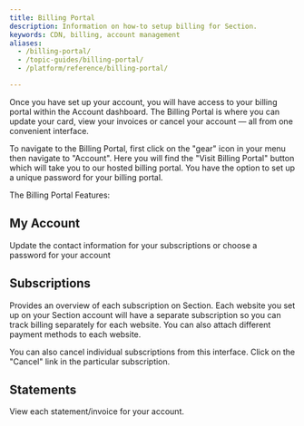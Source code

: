 ```yaml
---
title: Billing Portal
description: Information on how-to setup billing for Section.
keywords: CDN, billing, account management
aliases:
  - /billing-portal/
  - /topic-guides/billing-portal/
  - /platform/reference/billing-portal/

---
```


Once you have set up your account, you will have access to your billing portal within the Account dashboard.
The Billing Portal is where you can update your card, view your invoices or cancel your account — all from one convenient interface.

To navigate to the Billing Portal, first click on the "gear" icon in your menu then navigate to "Account".  Here you will find the "Visit Billing Portal" button which will take you to our hosted billing portal.  You have the option to set up a unique password for your billing portal.

The Billing Portal Features:

## My Account

Update the contact information for your subscriptions or choose a password for your account

## Subscriptions

Provides an overview of each subscription on Section.  Each website you set up on your Section account will have a separate subscription so you can track billing separately for each website.  You can also attach different payment methods to each website.

You can also cancel individual subscriptions from this interface.  Click on the "Cancel" link in the particular subscription.

## Statements

View each statement/invoice for your account.
